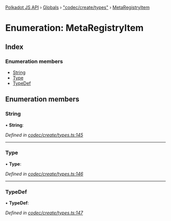 [Polkadot JS API](../README.md) › [Globals](../globals.md) › ["codec/create/types"](../modules/_codec_create_types_.md) › [MetaRegistryItem](_codec_create_types_.metaregistryitem.md)

# Enumeration: MetaRegistryItem

## Index

### Enumeration members

* [String](_codec_create_types_.metaregistryitem.md#string)
* [Type](_codec_create_types_.metaregistryitem.md#type)
* [TypeDef](_codec_create_types_.metaregistryitem.md#typedef)

## Enumeration members

###  String

• **String**:

*Defined in [codec/create/types.ts:145](https://github.com/polkadot-js/api/blob/e056675b3a/packages/types/src/codec/create/types.ts#L145)*

___

###  Type

• **Type**:

*Defined in [codec/create/types.ts:146](https://github.com/polkadot-js/api/blob/e056675b3a/packages/types/src/codec/create/types.ts#L146)*

___

###  TypeDef

• **TypeDef**:

*Defined in [codec/create/types.ts:147](https://github.com/polkadot-js/api/blob/e056675b3a/packages/types/src/codec/create/types.ts#L147)*
